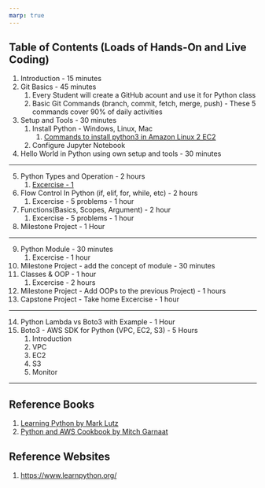 ```yaml
---
marp: true
---
```


## Table of Contents (Loads of Hands-On and Live Coding)
1. Introduction - 15 minutes
2. Git Basics - 45 minutes
   1. Every Student will create a GitHub acount and use it for Python class
   2. Basic Git Commands (branch, commit, fetch, merge, push) - These 5 commands cover 90% of daily activities
3. Setup and Tools - 30 minutes
   1. Install Python - Windows, Linux, Mac
      1. [Commands to install python3 in Amazon Linux 2 EC2](./data/dev_machine_installation_commands.md)
   2. Configure Jupyter Notebook
4. Hello World in Python using own setup and tools - 30 minutes
---
5. Python Types and Operation -  2 hours
   1. [Excercise - 1](./data/excercise-1.md)
6. Flow Control In Python (if, elif, for, while, etc) - 2 hours
   1. Excercise - 5 problems - 1 hour
7. Functions(Basics, Scopes, Argument) - 2 hour
   1. Excercise - 5 problems - 1 hour
8. Milestone Project - 1 Hour
---
9.  Python Module - 30 minutes
    1.  Excercise - 1 hour
10. Milestone Project - add the concept of module - 30 minutes
11. Classes & OOP - 1 hour
    1.  Excercise - 2 hours
12. Milestone Project - Add OOPs to the previous Project) - 1 hours
13. Capstone Project - Take home Excercise - 1 hour
---
14. Python Lambda vs Boto3 with Example - 1 Hour
15. Boto3 -  AWS SDK for Python (VPC, EC2, S3) - 5 Hours
    1.  Introduction
    2.  VPC
    3.  EC2
    4.  S3
    5.  Monitor

---

## Reference Books
1. [Learning Python by Mark Lutz](https://cfm.ehu.es/ricardo/docs/python/Learning_Python.pdf)
2. [Python and AWS Cookbook by Mitch Garnaat](https://cfm.ehu.es/ricardo/docs/python/Learning_Python.pdf)

## Reference Websites
1. https://www.learnpython.org/ 